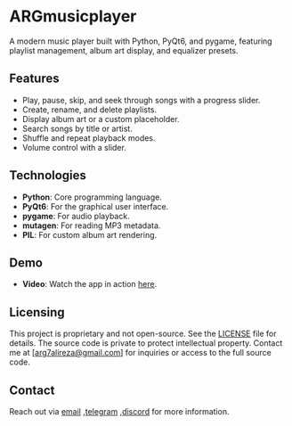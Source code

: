 # ARGmusicplayer

A modern music player built with Python, PyQt6, and pygame, featuring playlist management, album art display, and equalizer presets.

## Features
- Play, pause, skip, and seek through songs with a progress slider.
- Create, rename, and delete playlists.
- Display album art or a custom placeholder.
- Search songs by title or artist.
- Shuffle and repeat playback modes.
- Volume control with a slider.

## Technologies
- **Python**: Core programming language.
- **PyQt6**: For the graphical user interface.
- **pygame**: For audio playback.
- **mutagen**: For reading MP3 metadata.
- **PIL**: For custom album art rendering.

## Demo
- **Video**: Watch the app in action [here](https://youtu.be/_w0W9DMAzmc).


## Licensing
This project is proprietary and not open-source. See the [LICENSE](LICENSE) file for details. The source code is private to protect intellectual property. Contact me at [arg7alireza@gmail.com] for inquiries or access to the full source code.


## Contact
Reach out via [email](arg7alireza@gmail.com) ,[telegram](t.me/arg7alireza) ,[discord](discord.gg/X5M7PqzYsk) for more information.

